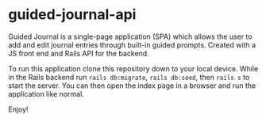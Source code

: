 # guided-journal-api

Guided Journal is a single-page application (SPA) which allows the user to add and edit journal entries through built-in guided prompts. Created with a JS front end and Rails API for the backend. 

To run this application clone this repository down to your local device. While in the Rails backend run `rails db:migrate`, `rails db:seed`, then `rails s` to start the server. You can then open the index page in a browser and run the application like normal.

Enjoy!

